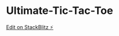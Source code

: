 # Ultimate-Tic-Tac-Toe

[Edit on StackBlitz ⚡️](https://stackblitz.com/edit/stackblitz-starters-9qapsx)